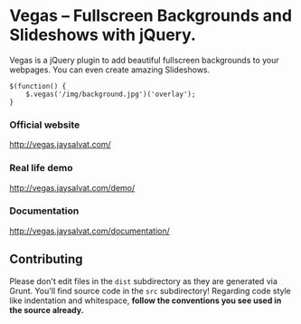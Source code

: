 # Vegas – Fullscreen Backgrounds and Slideshows with jQuery.

Vegas is a jQuery plugin to add beautiful fullscreen backgrounds to your webpages. You can even create amazing Slideshows.

    $(function() {
	    $.vegas('/img/background.jpg')('overlay');
	}

### Official website
http://vegas.jaysalvat.com/

### Real life demo
http://vegas.jaysalvat.com/demo/

### Documentation
http://vegas.jaysalvat.com/documentation/

## Contributing

Please don't edit files in the `dist` subdirectory as they are generated via Grunt. You'll find source code in the `src` subdirectory!
Regarding code style like indentation and whitespace, **follow the conventions you see used in the source already.**
